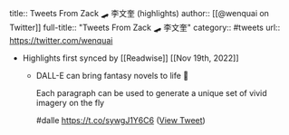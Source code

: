 title:: Tweets From Zack 🛹 李文奎 (highlights)
author:: [[@wenquai on Twitter]]
full-title:: "Tweets From Zack 🛹 李文奎"
category:: #tweets
url:: https://twitter.com/wenquai

- Highlights first synced by [[Readwise]] [[Nov 19th, 2022]]
	- DALL-E can bring fantasy novels to life 💭
	  
	  Each paragraph can be used to generate a unique set of vivid imagery on the fly
	  
	  #dalle https://t.co/sywgJ1Y6C6 ([View Tweet](https://twitter.com/wenquai/status/1527312285152452608))